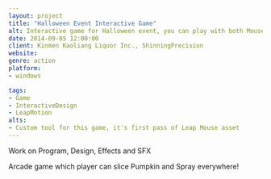 ```yaml
---
layout: project
title: "Halloween Event Interactive Game"
alt: Interactive game for Halloween event, you can play with both Mouse or LeapMotion
date: 2014-09-05 12:00:00
client: Kinmen Kaoliang Liquor Inc., ShinningPrecision
website:
genre: action
platform:
- windows

tags:
- Game
- InteractiveDesign
- LeapMotion
alts:
- Custom tool for this game, it's first pass of Leap Mouse asset
---
```

Work on Program, Design, Effects and SFX

Arcade game which player can slice Pumpkin and Spray everywhere!